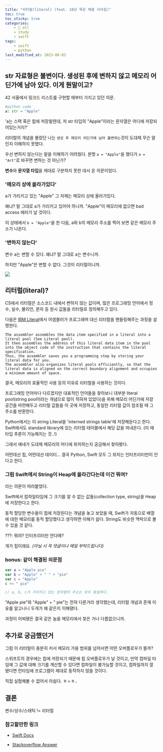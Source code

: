 ```yaml
---
title: "리터럴(literal) (feat. 10년 묵은 체증 사라짐)"
toc: true
toc_sticky: true
categories:
    - 📂 all
    - study
    - swift
tags:
    - swift
    - python
last_modified_at: 2023-08-03
---
```


## str 자료형은 불변이다. 생성된 후에 변하지 않고 메모리 어딘가에 남아 있다. 이게 뭔말이고?

42 서울에서 링크드 리스트를 구현할 때부터 가지고 있던 의문.

```python
#python code
a: str = "Apple"
```

'a는 스택 혹은 힙에 저장될텐데, 저 str 타입의 "Apple"이라는 문자열은 어디에 저장되어있는거지?'

리터럴의 개념을 몰랐던 나는 `생성 후 메모리 어딘가에 남아 불변하는`것이 도대체 무슨 말인지 이해하지 못했다.

우선 변하지 않는다는 말을 이해하기 어려웠다. 분명 `a = "Apple"`을 했다가 `a = "Art"`로 바꾸면 변하는 것 아닌가?

**변수**와 **문자열 타입**을 제대로 구분하지 못한 데서 온 의문이었다.

### '메모리 상에 올라가있다'

a가 가리키고 있는 "Apple" 그 자체는 메모리 상에 올라가있다.

왜냐? 말 그대로 a가 가리키고 있어야 하니까. "Apple"이 메모리에 없으면 bad access 에러가 날 것이다.

이 상태에서 `b = "Apple"`을 한 다음, a와 b의 메모리 주소를 찍어 보면 같은 메모리 주소가 나온다.

### '변하지 않는다'

변수 a는 변할 수 있다. 왜냐? 말 그대로 a는 변수니까.

하지만 "Apple"은 변할 수 없다. 그것이 리터럴이니까.

![](https://mblogthumb-phinf.pstatic.net/MjAyMDA5MDZfNzQg/MDAxNTk5MzQ3NjIxNTA1.mLoMRv7v7CNlhXjCoU2wQ5O2mi5yK6CH-H3FHtvceKcg.LdPJtOG-367ZcddayjJhnGYRCop3nMizWozfKz0t3gwg.JPEG.khs20010327/1599347620687.jpg?type=w800)

## 리터럴(literal)?

CS에서 리터럴은 소스코드 내에서 변하지 않는 값이며, 많은 프로그래밍 언어에서 정수, 실수, 불리언, 문자 등 원시 값들을 리터럴로 정의해두고 있다.

다음은 [IBM Literal](https://www.ibm.com/docs/en/developer-for-zos/14.2?topic=SSQ2R2_14.2.0/com.ibm.ent.asm.zos.doc/asmr102056.html)에서 어셈블러가 프로그래머 대신 리터럴을 핸들링해주는 과정을 설명한다.

```
The assembler assembles the data item specified in a literal into a literal pool (See Literal pool).
It then assembles the address of this literal data item in the pool into the object code of the instruction that contains the literal specification. 
Thus, the assembler saves you a programming step by storing your literal data for you. 
The assembler also organizes literal pools efficiently, so that the literal data is aligned on the correct boundary alignment and occupies a minimum amount of space.
```

결국, 메모리의 효율적인 사용 등의 이유로 리터럴을 사용하는 것이다.

프로그래밍 언어마다 다르겠지만 대표적인 언어들을 찾아보니 대부분 literal pool(string pool이라는 개념으로 많이 적혀져 있었다)을 위해 메모리 어딘가에 저장 공간을 마련해두고 리터럴 값들을 이 곳에 저장하고, 동일한 리터럴 값이 참조될 때 그 주소를 반환한다.

Python에서는 이 string Literal을 'interned strings table'에 저장해둔다고 한다. Swift에서도 standard library에 있는 리터럴 테이블에서 해당 값을 꺼내온다. (이 때 타입 추론이 가능해지는 것..!)

그래서 얘네가 도대체 메모리의 어디에 위치하는지 궁금해서 찾아봤다.

어떤데선 힙, 어떤데선 데이터... 결국 Python, Swift 모두 그 위치는 인터프리터만이 안다고 한다.

### 그럼 Swift에서 String이 Heap에 올라간다는데 이건 뭐여?

라는 의문이 따라붙었다.

Swift에서 컴파일타임에 그 크기를 알 수 없는 값들(collection type, string)을 Heap에 저장한다고 한다.

동적 할당한 변수들이 힙에 저장된다는 개념을 놓고 보았을 때, Swift가 자동으로 배열에 대한 메모리를 동적 할당했다고 생각하면 이해가 쉽다. String도 비슷한 맥락으로 볼 수 있을 것 같다.

???: 뭐야? 인터프리터만 안다매? 

걔가 힙이래요. *(아닐 시 꼭 댓글이나 메일 부탁드립니다)*

### bonus: 같이 해결된 의문점

```swift
var a = "Apple pie"
var b = "Apple" + " " + "pie"
var c = "Apple"
c += " pie"

// a, b, c가 가리키고 있는 문자열의 주소는 모두 동일하다.
```

"Apple pie"와 "Apple" + " pie"는 전혀 다른거라 생각했는데, 리터럴 개념과 존재 이유를 알고나니 두개가 왜 같은지 이해됐다.

과정이 어찌됐든 결국 같은 놈을 메모리에서 찾은 거나 다름없으니까.

## 추가로 궁금했던거

그럼 이 리터럴이 충분히 커서 메모리 가용 범위를 넘어서면 어떤 오버플로우가 뜰까?

스위프트의 경우에는 힙에 저장되기 때문에 힙 오버플로우가 날 것이고, 만약 컴파일 타임에 그 값에 대해 크기를 계산할 수 있다면 컴파일이 불가능할 것이고, 컴파일까지 잘 됐다면 런타임에 프로그램이 제대로 동작하지 않을 것이다.

직접 실험해볼 수 없어서 아쉽다. ㅎㅅㅎ..

## 결론

변수/상수/스태틱 != 리터럴

### 참고할만한 링크

- [Swift Docs](https://docs.swift.org/swift-book/documentation/the-swift-programming-language/lexicalstructure/#Literals)

- [Stackoverflow Answer](https://stackoverflow.com/a/53971682)